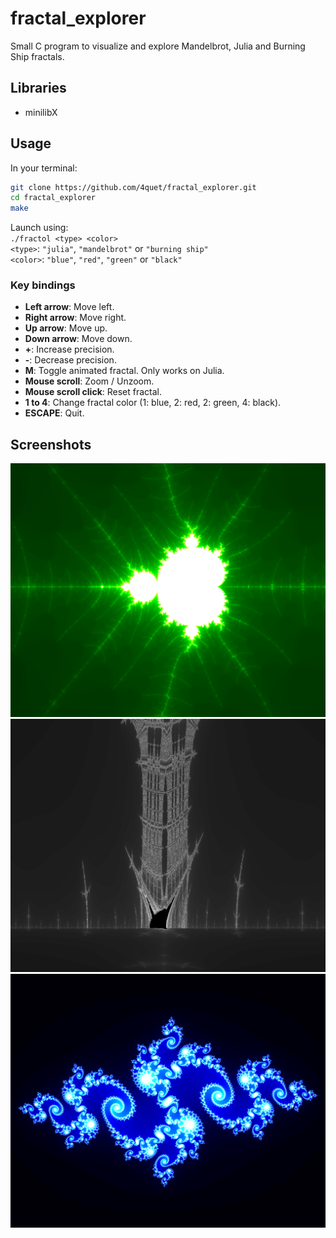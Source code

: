 # fractal_explorer

Small C program to visualize and explore Mandelbrot, Julia and Burning Ship fractals.

## Libraries

* minilibX

## Usage

In your terminal:  
```sh
git clone https://github.com/4quet/fractal_explorer.git
cd fractal_explorer
make
```
  
Launch using:  
`./fractol <type> <color>`  
`<type>`: `"julia"`, `"mandelbrot"` or `"burning ship"`  
`<color>`: `"blue"`, `"red"`, `"green"` or `"black"`

### Key bindings

* **Left arrow**: Move left.
* **Right arrow**: Move right.
* **Up arrow**: Move up.
* **Down arrow**: Move down.
* **+**: Increase precision.
* **-**: Decrease precision.
* **M**: Toggle animated fractal. Only works on Julia.
* **Mouse scroll**: Zoom / Unzoom.
* **Mouse scroll click**: Reset fractal.
* **1 to 4**: Change fractal color (1: blue, 2: red, 2: green, 4: black).
* **ESCAPE**: Quit.

## Screenshots

![screenshot1](./screenshots/screenshot1.png)
![screenshot2](./screenshots/screenshot2.png)
![screenshot3](./screenshots/screenshot3.png)
